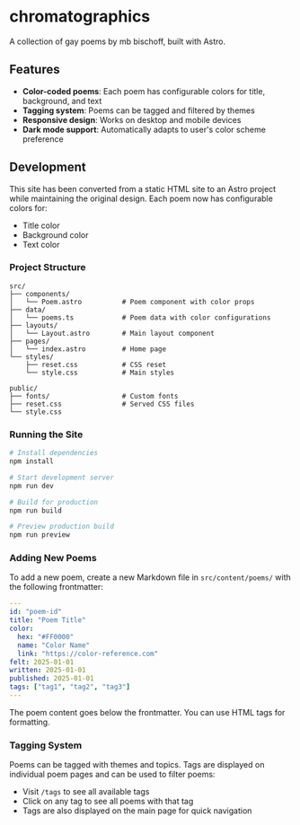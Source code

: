 # chromatographics

A collection of gay poems by mb bischoff, built with Astro.

## Features

- **Color-coded poems**: Each poem has configurable colors for title, background, and text
- **Tagging system**: Poems can be tagged and filtered by themes
- **Responsive design**: Works on desktop and mobile devices
- **Dark mode support**: Automatically adapts to user's color scheme preference

## Development

This site has been converted from a static HTML site to an Astro project while maintaining the original design. Each poem now has configurable colors for:

- Title color
- Background color  
- Text color

### Project Structure

```
src/
├── components/
│   └── Poem.astro          # Poem component with color props
├── data/
│   └── poems.ts            # Poem data with color configurations
├── layouts/
│   └── Layout.astro        # Main layout component
├── pages/
│   └── index.astro         # Home page
└── styles/
    ├── reset.css           # CSS reset
    └── style.css           # Main styles

public/
├── fonts/                  # Custom fonts
├── reset.css               # Served CSS files
└── style.css
```

### Running the Site

```bash
# Install dependencies
npm install

# Start development server
npm run dev

# Build for production
npm run build

# Preview production build
npm run preview
```

### Adding New Poems

To add a new poem, create a new Markdown file in `src/content/poems/` with the following frontmatter:

```yaml
---
id: "poem-id"
title: "Poem Title"
color:
  hex: "#FF0000"
  name: "Color Name"
  link: "https://color-reference.com"
felt: 2025-01-01
written: 2025-01-01
published: 2025-01-01
tags: ["tag1", "tag2", "tag3"]
---
```

The poem content goes below the frontmatter. You can use HTML tags for formatting.

### Tagging System

Poems can be tagged with themes and topics. Tags are displayed on individual poem pages and can be used to filter poems:

- Visit `/tags` to see all available tags
- Click on any tag to see all poems with that tag
- Tags are also displayed on the main page for quick navigation
